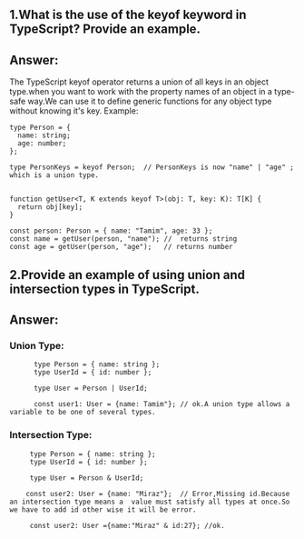 ## 1.What is the use of the keyof keyword in TypeScript? Provide an example.

## Answer:
The TypeScript keyof operator returns a union of all keys in an object type.when you want to work with the property names of an object in a type-safe way.We can use it to define generic functions for any object type without knowing it's key. Example:
```
type Person = {
  name: string;
  age: number;
};

type PersonKeys = keyof Person;  // PersonKeys is now "name" | "age" ; which is a union type.


function getUser<T, K extends keyof T>(obj: T, key: K): T[K] {
  return obj[key];
}

const person: Person = { name: "Tamim", age: 33 };
const name = getUser(person, "name"); //  returns string
const age = getUser(person, "age");   // returns number
```

## 2.Provide an example of using union and intersection types in TypeScript.

## Answer: 
### Union Type:

  ```
        type Person = { name: string };
        type UserId = { id: number };

        type User = Person | UserId;

        const user1: User = {name: Tamim"}; // ok.A union type allows a variable to be one of several types.

 ```

### Intersection Type:
       
```
     type Person = { name: string };
     type UserId = { id: number };

     type User = Person & UserId;

    const user2: User = {name: "Miraz"};  // Error,Missing id.Because an intersection type means a  value must satisfy all types at once.So we have to add id other wise it will be error.

     const user2: User ={name:"Miraz" & id:27}; //ok.
```   
           
